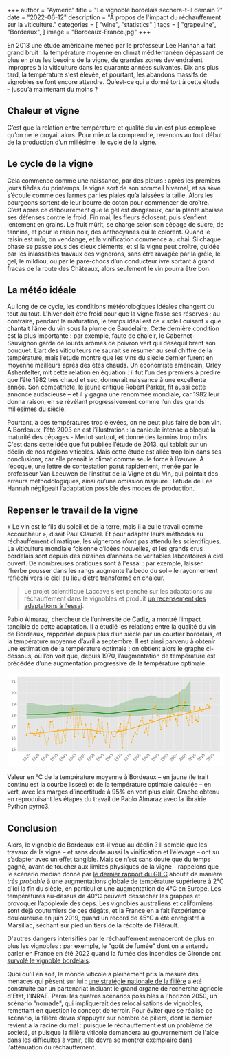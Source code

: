 +++
author = "Aymeric"
title = "Le vignoble bordelais sèchera-t-il demain ?"
date = "2022-06-12"
description = "A propos de l'impact du réchauffement sur la viticulture."
categories = [
    "wine",
    "statistics"
]
tags = [
    "grapevine",
    "Bordeaux",
]
image = "Bordeaux-France.jpg"
+++

En 2013 une étude américaine menée par le professeur Lee Hannah a fait grand bruit : la température moyenne en climat méditerranéen dépassant de plus en plus les besoins de la vigne, de grandes zones deviendraient impropres à la viticulture dans les quarante années suivantes. Dix ans plus tard, la température s'est élevée, et pourtant, les abandons massifs de vignobles se font encore attendre. Qu’est-ce qui a donné tort à cette étude – jusqu’à maintenant du moins ?

## Chaleur et vigne

C’est que la relation entre température et qualité du vin est plus complexe qu’on ne le croyait alors. Pour mieux la comprendre, revenons au tout début de la production d’un millésime : le cycle de la vigne.

## Le cycle de la vigne

Cela commence comme une naissance, par des pleurs : après les premiers jours tièdes du printemps, la vigne sort de son sommeil hivernal, et sa sève s’écoule comme des larmes par les plaies qu’a laissées la taille. Alors les bourgeons sortent de leur bourre de coton pour commencer de croître. C’est après ce débourrement que le gel est dangereux, car la plante abaisse ses défenses contre le froid. Fin mai, les fleurs éclosent, puis s’enflent lentement en grains. Le fruit mûrit, se charge selon son cépage de sucre, de tannins, et pour le raisin noir, des anthocyanes qui le colorent.  Quand le raisin est mûr, on vendange, et la vinification commence au chai. Si chaque phase se passe sous des cieux cléments, et si la vigne peut croître, guidée par les inlassables travaux des vignerons, sans être ravagée par la grêle, le gel, le mildiou, ou par le pare-chocs d’un conducteur ivre sortant à grand fracas de la route des Châteaux, alors seulement le vin pourra être bon.

## La météo idéale

Au long de ce cycle, les conditions météorologiques idéales changent du tout au tout. L'hiver doit être froid pour que la vigne fasse ses réserves ; au contraire, pendant la maturation, le temps idéal est ce « soleil cuisant » que chantait l’âme du vin sous la plume de Baudelaire. Cette dernière condition est la plus importante : par exemple, faute de chaleir, le Cabernet-Sauvignon garde de lourds arômes de poivron vert qui déséquilibrent son bouquet. L’art des viticulteurs ne saurait se résumer au seul chiffre de la température, mais l’étude montre que les vins du siècle dernier furent en moyenne meilleurs après des étés chauds.
Un économiste américain, Orley Ashenfelter, mit cette relation en équation : il fut l’un des premiers à prédire que l’été 1982 très chaud et sec, donnerait naissance à une excellente année. Son compatriote, le jeune critique Robert Parker, fit aussi cette annonce audacieuse – et il y gagna une renommée mondiale, car 1982 leur donna raison, en se révélant progressivement comme l’un des grands millésimes du siècle.

Pourtant, à des températures trop élevées, on ne peut plus faire de bon vin. A Bordeaux, l’été 2003 en est l’illustration : la canicule intense a bloqué la maturité des cépages - Merlot surtout, et donné des tannins trop mûrs. C'est dans cette idée que fut publiée l’étude de 2013, qui tablait sur un déclin de nos régions viticoles. Mais cette étude est allée trop loin dans ses conclusions, car elle prenait le climat comme seule force à l’œuvre. A l’époque, une lettre de contestation parut rapidement, menée par le professeur Van Leeuwen de l’institut de la Vigne et du Vin, qui pointait des erreurs méthodologiques, ainsi qu’une omission majeure : l’étude de Lee Hannah négligeait l’adaptation possible des modes de production.

## Repenser le travail de la vigne
« Le vin est le fils du soleil et de la terre, mais il a eu le travail comme accoucheur », disait Paul Claudel. Et pour adapter leurs méthodes au réchauffement climatique, les vignerons n’ont pas attendu les scientifiques. La viticulture mondiale foisonne d’idées nouvelles, et les grands crus bordelais sont depuis des dizaines d’années de véritables laboratoires à ciel ouvert. De nombreuses pratiques sont à l'essai : par exemple, laisser l’herbe pousser dans les rangs augmente l’albedo du sol – le rayonnement réfléchi vers le ciel au lieu d’être transformé en chaleur.

> Le projet scientifique Laccave s'est penché sur les adaptations au réchauffement dans le vignobles et produit [un recensement des adaptations à l'essai](https://paca.chambres-agriculture.fr/fileadmin/user_upload/Provence-Alpes-Cote_d_Azur/020_Inst_Paca/CRA_PACA/Documents/INNOVATION_RED_2017/Projet_LACCAVE.pdf).

Pablo Almaraz, chercheur de l’université de Cadiz, a montré l’impact tangible de cette adaptation. Il a étudié les relations entre la qualité du vin de Bordeaux, rapportée depuis plus d’un siècle par un courtier bordelais, et la température moyenne d’avril à septembre. Il est ainsi parvenu à obtenir une estimation de la température optimale : on obtient alors le graphe ci-dessous, où l’on voit que, depuis 1970, l’augmentation de température est précédée d’une augmentation progressive de la température optimale.



![almaraz](Almaraz.png)


Valeur en °C de la température moyenne à Bordeaux – en jaune (le trait continu est la courbe lissée) et de la température optimale calculée – en vert, avec les marges d’incertitude à 95% en vert plus clair. Graphe obtenu en reproduisant les étapes du travail de Pablo Almaraz avec la librairie Python pymc3.



## Conclusion


Alors, le vignoble de Bordeaux est-il voué au déclin ? Il semble que les travaux de la vigne – et sans doute aussi la vinification et l’élevage – ont su s’adapter avec un effet tangible. Mais ce n’est sans doute que du temps gagné, avant de toucher aux limites physiques de la vigne - rappelons que le scénario médian donné par [le dernier rapport du GIEC](https://www.ipcc.ch/report/ar6/wg1/downloads/report/IPCC_AR6_WGI_SPM_final.pdf) aboutit de manière _très probable_ à une augmentations globale de température supérieure à 2°C d'ici la fin du siècle, en particulier une augmentation de 4°C en Europe. Les températures au-dessus de 40°C peuvent dessécher les grappes et provoquer l’apoplexie des ceps. Les vignobles australiens et californiens sont déjà coutumiers de ces dégâts, et la France en a fait l’expérience douloureuse en juin 2019, quand un record de 45°C a été enregistré à Marsillac, séchant sur pied un tiers de la récolte de l’Hérault. 

D'autres dangers intensifiés par le réchauffement menaceront de plus en plus les vignobles : par exemple, le "goût de fumée" dont on a entendu parler en France en été 2022 quand la fumée des incendies de Gironde ont [survolé le vignoble bordelais](https://twitter.com/meteophile/status/1549110839172599810). 

Quoi qu'il en soit, le monde viticole a pleinement pris la mesure des menaces qui pèsent sur lui : [une stratégie nationale de la filière](https://innovin.fr/wp-content/uploads/2021/08/Strat%C3%A9gie-de-la-fili%C3%A8re-viticole-face-au-changement-climatique.pdf) a été construite par un partenariat incluant le grand organe de recherche agricole d'Etat, l'INRAE. Parmi les quatres scénarios possibles à l'horizon 2050, un scénario "nomade", qui impliquerait des relocalisations de vignobles, remettant en question le concept de terroir. Pour éviter que se réalise ce scénario, la filière devra s'appuyer sur nombre de piliers, dont le dernier revient à la racine du mal : puisque le réchauffement est un problème de société, et puisque la filière viticole demandera au gouvernement de l'aide dans les difficultés à venir, elle devra se montrer exemplaire dans l'atténuation du réchauffement.
